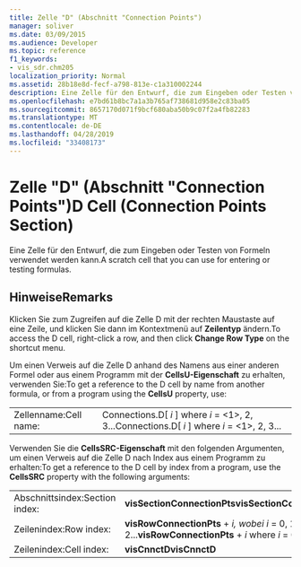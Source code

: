 ```yaml
---
title: Zelle "D" (Abschnitt "Connection Points")
manager: soliver
ms.date: 03/09/2015
ms.audience: Developer
ms.topic: reference
f1_keywords:
- vis_sdr.chm205
localization_priority: Normal
ms.assetid: 28b18e8d-fecf-a798-813e-c1a310002244
description: Eine Zelle für den Entwurf, die zum Eingeben oder Testen von Formeln verwendet werden kann.
ms.openlocfilehash: e7bd61b8bc7a1a3b765af738681d958e2c83ba05
ms.sourcegitcommit: 8657170d071f9bcf680aba50b9c07f2a4fb82283
ms.translationtype: MT
ms.contentlocale: de-DE
ms.lasthandoff: 04/28/2019
ms.locfileid: "33408173"
---
```

# <a name="d-cell-connection-points-section"></a><span data-ttu-id="ed71d-103">Zelle "D" (Abschnitt "Connection Points")</span><span class="sxs-lookup"><span data-stu-id="ed71d-103">D Cell (Connection Points Section)</span></span>

<span data-ttu-id="ed71d-104">Eine Zelle für den Entwurf, die zum Eingeben oder Testen von Formeln verwendet werden kann.</span><span class="sxs-lookup"><span data-stu-id="ed71d-104">A scratch cell that you can use for entering or testing formulas.</span></span>
  
## <a name="remarks"></a><span data-ttu-id="ed71d-105">Hinweise</span><span class="sxs-lookup"><span data-stu-id="ed71d-105">Remarks</span></span>

<span data-ttu-id="ed71d-106">Klicken Sie zum Zugreifen auf die Zelle D mit der rechten Maustaste auf eine Zeile, und klicken Sie dann im Kontextmenü auf **Zeilentyp** ändern.</span><span class="sxs-lookup"><span data-stu-id="ed71d-106">To access the D cell, right-click a row, and then click **Change Row Type** on the shortcut menu.</span></span> 
  
<span data-ttu-id="ed71d-107">Um einen Verweis auf die Zelle D anhand des Namens aus einer anderen Formel oder aus einem Programm mit der **CellsU-Eigenschaft** zu erhalten, verwenden Sie:</span><span class="sxs-lookup"><span data-stu-id="ed71d-107">To get a reference to the D cell by name from another formula, or from a program using the **CellsU** property, use:</span></span> 
  
|||
|:-----|:-----|
| <span data-ttu-id="ed71d-108">Zellenname:</span><span class="sxs-lookup"><span data-stu-id="ed71d-108">Cell name:</span></span>  <br/> | <span data-ttu-id="ed71d-109">Connections.D[  *i*  ] where  *i*  = <1>, 2, 3...</span><span class="sxs-lookup"><span data-stu-id="ed71d-109">Connections.D[  *i*  ]            where  *i*  = <1>, 2, 3...</span></span>  <br/> |
   
<span data-ttu-id="ed71d-110">Verwenden Sie die **CellsSRC-Eigenschaft** mit den folgenden Argumenten, um einen Verweis auf die Zelle D nach Index aus einem Programm zu erhalten:</span><span class="sxs-lookup"><span data-stu-id="ed71d-110">To get a reference to the D cell by index from a program, use the **CellsSRC** property with the following arguments:</span></span> 
  
|||
|:-----|:-----|
| <span data-ttu-id="ed71d-111">Abschnittsindex:</span><span class="sxs-lookup"><span data-stu-id="ed71d-111">Section index:</span></span>  <br/> |<span data-ttu-id="ed71d-112">**visSectionConnectionPts**</span><span class="sxs-lookup"><span data-stu-id="ed71d-112">**visSectionConnectionPts**</span></span> <br/> |
| <span data-ttu-id="ed71d-113">Zeilenindex:</span><span class="sxs-lookup"><span data-stu-id="ed71d-113">Row index:</span></span>  <br/> |<span data-ttu-id="ed71d-114">**visRowConnectionPts**  +   *i,* *wobei i* = 0, 1, 2...</span><span class="sxs-lookup"><span data-stu-id="ed71d-114">**visRowConnectionPts** +  *i*            where  *i*  = 0, 1, 2...</span></span>  <br/> |
| <span data-ttu-id="ed71d-115">Zeilenindex:</span><span class="sxs-lookup"><span data-stu-id="ed71d-115">Cell index:</span></span>  <br/> |<span data-ttu-id="ed71d-116">**visCnnctD**</span><span class="sxs-lookup"><span data-stu-id="ed71d-116">**visCnnctD**</span></span> <br/> |
   

